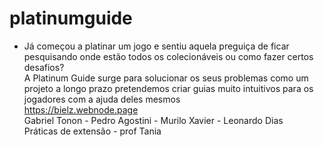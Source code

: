 # platinumguide <br />
 - Já começou a platinar um jogo e sentiu aquela preguiça de ficar pesquisando onde estão todos os colecionáveis ou como fazer certos desafios? <br />
   A Platinum Guide surge para solucionar os seus problemas como um projeto a longo prazo pretendemos criar guias muito intuitivos para os jogadores com a ajuda deles mesmos <br />
   https://bielz.webnode.page <br />
   Gabriel Tonon - Pedro Agostini - Murilo Xavier - Leonardo Dias <br />
   Práticas de extensão - prof Tania
